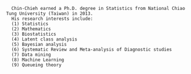       Chin-Chieh earned a Ph.D. degree in Statistics from National Chiao Tung University (Taiwan) in 2013. 
      His research interests include:
      (1) Statistics 
      (2) Mathematics 
      (3) Biostatistics
      (4) Latent class analysis
      (5) Bayesian analysis
      (6) Systematic Review and Meta-analysis of Diagnostic studies
      (7) Data mining 
      (8) Machine Learning
      (9) Queueing theory

